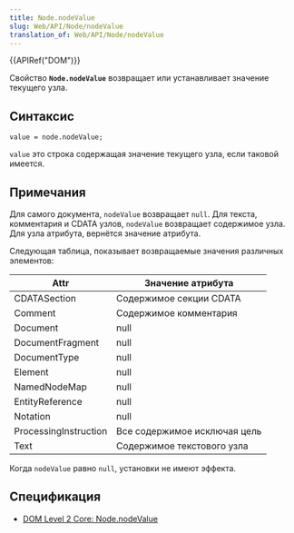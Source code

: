 ```yaml
---
title: Node.nodeValue
slug: Web/API/Node/nodeValue
translation_of: Web/API/Node/nodeValue
---
```


{{APIRef("DOM")}}

Свойство **`Node.nodeValue`** возвращает или устанавливает значение текущего узла.

## Синтаксис

```
value = node.nodeValue;
```

`value` это строка содержащая значение текущего узла, если таковой имеется.

## Примечания

Для самого документа, `nodeValue` возвращает `null`. Для текста, комментария и CDATA узлов, `nodeValue` возвращает содержимое узла. Для узла атрибута, вернётся значение атрибута.

Следующая таблица, показывает возвращаемые значения различных элементов:

| Attr                  | Значение атрибута            |
| --------------------- | ---------------------------- |
| CDATASection          | Содержимое секции CDATA      |
| Comment               | Содержимое комментария       |
| Document              | null                         |
| DocumentFragment      | null                         |
| DocumentType          | null                         |
| Element               | null                         |
| NamedNodeMap          | null                         |
| EntityReference       | null                         |
| Notation              | null                         |
| ProcessingInstruction | Все содержимое исключая цель |
| Text                  | Содержимое текстового узла   |

Когда `nodeValue` равно `null`, установки не имеют эффекта.

## Спецификация

- [DOM Level 2 Core: Node.nodeValue](http://www.w3.org/TR/DOM-Level-2-Core/core.html#ID-F68D080)
